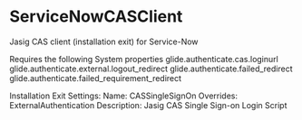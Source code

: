 ServiceNowCASClient
===================

Jasig CAS client (installation exit) for Service-Now

Requires the following System properties
glide.authenticate.cas.loginurl
glide.authenticate.external.logout_redirect
glide.authenticate.failed_redirect
glide.authenticate.failed_requirement_redirect

Installation Exit Settings:
Name: CASSingleSignOn
Overrides: ExternalAuthentication
Description: Jasig CAS Single Sign-on Login Script




